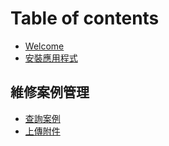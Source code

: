 # Table of contents

* [Welcome](README.md)
* [安裝應用程式](install-pwa.md)

## 維修案例管理 <a href="#service-manage" id="service-manage"></a>

* [查詢案例](service-manage/query-find.md)
* [上傳附件](service-manage/upload-attachment.md)
